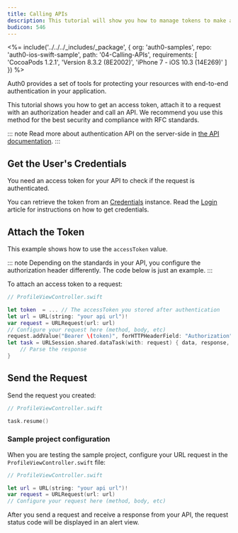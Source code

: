 ```yaml
---
title: Calling APIs
description: This tutorial will show you how to manage tokens to make authenticated API calls, using URLSession.
budicon: 546
---
```


<%= include('../../../_includes/_package', {
  org: 'auth0-samples',
  repo: 'auth0-ios-swift-sample',
  path: '04-Calling-APIs',
  requirements: [
    'CocoaPods 1.2.1',
    'Version 8.3.2 (8E2002)',
    'iPhone 7 - iOS 10.3 (14E269)'
  ]
}) %>

Auth0 provides a set of tools for protecting your resources with end-to-end authentication in your application. 

This tutorial shows you how to get an access token, attach it to a request with an authorization header and call an API. We recommend you use this method for the best security and compliance with RFC standards. 

::: note
Read more about authentication API on the server-side in [the API documentation](/api/authentication).
:::

## Get the User's Credentials

You need an access token for your API to check if the request is authenticated. 

You can retrieve the token from an [Credentials](https://github.com/auth0/Auth0.swift/blob/master/Auth0/Credentials.swift) instance. Read the [Login](/quickstart/native/ios-swift/00-login) article for instructions on how to get credentials.

## Attach the Token

This example shows how to use the `accessToken` value. 

::: note
Depending on the standards in your API, you configure the authorization header differently. The code below is just an example.
:::

To attach an access token to a request: 

```swift
// ProfileViewController.swift

let token  = ... // The accessToken you stored after authentication
let url = URL(string: "your api url")!
var request = URLRequest(url: url)
// Configure your request here (method, body, etc)
request.addValue("Bearer \(token)", forHTTPHeaderField: "Authorization")
let task = URLSession.shared.dataTask(with: request) { data, response, error in
    // Parse the response
}
```

## Send the Request

Send the request you created:

```swift
// ProfileViewController.swift

task.resume()
```

### Sample project configuration

When you are testing the sample project, configure your URL request in the `ProfileViewController.swift` file:

```swift
// ProfileViewController.swift

let url = URL(string: "your api url")!
var request = URLRequest(url: url)
// Configure your request here (method, body, etc)
```

After you send a request and receive a response from your API, the request status code will be displayed in an alert view. 
